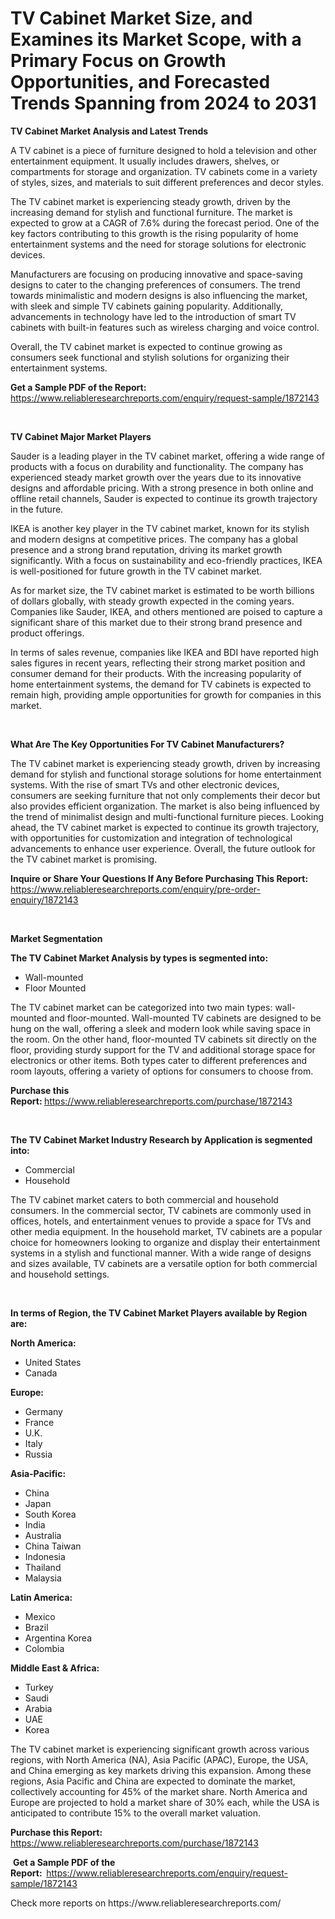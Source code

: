 <p><h1>TV Cabinet Market Size, and Examines its Market Scope, with a Primary Focus on Growth Opportunities, and Forecasted Trends Spanning from 2024 to 2031</h1></p><p><strong>TV Cabinet Market Analysis and Latest Trends</strong></p>
<p><p>A TV cabinet is a piece of furniture designed to hold a television and other entertainment equipment. It usually includes drawers, shelves, or compartments for storage and organization. TV cabinets come in a variety of styles, sizes, and materials to suit different preferences and decor styles.</p><p>The TV cabinet market is experiencing steady growth, driven by the increasing demand for stylish and functional furniture. The market is expected to grow at a CAGR of 7.6% during the forecast period. One of the key factors contributing to this growth is the rising popularity of home entertainment systems and the need for storage solutions for electronic devices.</p><p>Manufacturers are focusing on producing innovative and space-saving designs to cater to the changing preferences of consumers. The trend towards minimalistic and modern designs is also influencing the market, with sleek and simple TV cabinets gaining popularity. Additionally, advancements in technology have led to the introduction of smart TV cabinets with built-in features such as wireless charging and voice control.</p><p>Overall, the TV cabinet market is expected to continue growing as consumers seek functional and stylish solutions for organizing their entertainment systems.</p></p>
<p><strong>Get a Sample PDF of the Report:&nbsp;</strong> <a href="https://www.reliableresearchreports.com/enquiry/request-sample/1872143">https://www.reliableresearchreports.com/enquiry/request-sample/1872143</a></p>
<p>&nbsp;</p>
<p><strong>TV Cabinet Major Market Players</strong></p>
<p><p>Sauder is a leading player in the TV cabinet market, offering a wide range of products with a focus on durability and functionality. The company has experienced steady market growth over the years due to its innovative designs and affordable pricing. With a strong presence in both online and offline retail channels, Sauder is expected to continue its growth trajectory in the future.</p><p>IKEA is another key player in the TV cabinet market, known for its stylish and modern designs at competitive prices. The company has a global presence and a strong brand reputation, driving its market growth significantly. With a focus on sustainability and eco-friendly practices, IKEA is well-positioned for future growth in the TV cabinet market.</p><p>As for market size, the TV cabinet market is estimated to be worth billions of dollars globally, with steady growth expected in the coming years. Companies like Sauder, IKEA, and others mentioned are poised to capture a significant share of this market due to their strong brand presence and product offerings.</p><p>In terms of sales revenue, companies like IKEA and BDI have reported high sales figures in recent years, reflecting their strong market position and consumer demand for their products. With the increasing popularity of home entertainment systems, the demand for TV cabinets is expected to remain high, providing ample opportunities for growth for companies in this market.</p></p>
<p>&nbsp;</p>
<p><strong>What Are The Key Opportunities For TV Cabinet Manufacturers?</strong></p>
<p><p>The TV cabinet market is experiencing steady growth, driven by increasing demand for stylish and functional storage solutions for home entertainment systems. With the rise of smart TVs and other electronic devices, consumers are seeking furniture that not only complements their decor but also provides efficient organization. The market is also being influenced by the trend of minimalist design and multi-functional furniture pieces. Looking ahead, the TV cabinet market is expected to continue its growth trajectory, with opportunities for customization and integration of technological advancements to enhance user experience. Overall, the future outlook for the TV cabinet market is promising.</p></p>
<p><strong>Inquire or Share Your Questions If Any Before Purchasing This Report:</strong> <a href="https://www.reliableresearchreports.com/enquiry/pre-order-enquiry/1872143">https://www.reliableresearchreports.com/enquiry/pre-order-enquiry/1872143</a></p>
<p>&nbsp;</p>
<p><strong>Market Segmentation</strong></p>
<p><strong>The TV Cabinet Market Analysis by types is segmented into:</strong></p>
<p><ul><li>Wall-mounted</li><li>Floor Mounted</li></ul></p>
<p><p>The TV cabinet market can be categorized into two main types: wall-mounted and floor-mounted. Wall-mounted TV cabinets are designed to be hung on the wall, offering a sleek and modern look while saving space in the room. On the other hand, floor-mounted TV cabinets sit directly on the floor, providing sturdy support for the TV and additional storage space for electronics or other items. Both types cater to different preferences and room layouts, offering a variety of options for consumers to choose from.</p></p>
<p><strong>Purchase this Report:&nbsp;</strong><a href="https://www.reliableresearchreports.com/purchase/1872143">https://www.reliableresearchreports.com/purchase/1872143</a></p>
<p>&nbsp;</p>
<p><strong>The TV Cabinet Market Industry Research by Application is segmented into:</strong></p>
<p><ul><li>Commercial</li><li>Household</li></ul></p>
<p><p>The TV cabinet market caters to both commercial and household consumers. In the commercial sector, TV cabinets are commonly used in offices, hotels, and entertainment venues to provide a space for TVs and other media equipment. In the household market, TV cabinets are a popular choice for homeowners looking to organize and display their entertainment systems in a stylish and functional manner. With a wide range of designs and sizes available, TV cabinets are a versatile option for both commercial and household settings.</p></p>
<p>&nbsp;</p>
<p><strong>In terms of Region, the TV Cabinet Market Players available by Region are:</strong></p>
<p>
    <p> <strong> North America: </strong>
        <ul>
            <li>United States</li>
            <li>Canada</li>
        </ul>
        </p> 
    <p> <strong> Europe: </strong>
        <ul>
            <li>Germany</li>
            <li>France</li>
            <li>U.K.</li>
            <li>Italy</li>
            <li>Russia</li>
        </ul>
        </p> 
    <p> <strong> Asia-Pacific: </strong>
        <ul>
            <li>China</li>
            <li>Japan</li>
            <li>South Korea</li>
            <li>India</li>
            <li>Australia</li>
            <li>China Taiwan</li>
            <li>Indonesia</li>
            <li>Thailand</li>
            <li>Malaysia</li>
        </ul>
        </p> 
    <p> <strong> Latin America: </strong>
        <ul>
            <li>Mexico</li>
            <li>Brazil</li>
            <li>Argentina Korea</li>
            <li>Colombia</li>
        </ul>
        </p> 
    <p> <strong> Middle East & Africa: </strong>
        <ul>
            <li>Turkey</li>
            <li>Saudi</li>
            <li>Arabia</li>
            <li>UAE</li>
            <li>Korea</li>
        </ul>
    </p>
    </p>
<p><p>The TV cabinet market is experiencing significant growth across various regions, with North America (NA), Asia Pacific (APAC), Europe, the USA, and China emerging as key markets driving this expansion. Among these regions, Asia Pacific and China are expected to dominate the market, collectively accounting for 45% of the market share. North America and Europe are projected to hold a market share of 30% each, while the USA is anticipated to contribute 15% to the overall market valuation.</p></p>
<p><strong>Purchase this Report: </strong><a href="https://www.reliableresearchreports.com/purchase/1872143">https://www.reliableresearchreports.com/purchase/1872143</a></p>
<p>&nbsp;<strong>Get a Sample PDF of the Report:&nbsp;&nbsp;</strong><a href="https://www.reliableresearchreports.com/enquiry/request-sample/1872143">https://www.reliableresearchreports.com/enquiry/request-sample/1872143</a></p>
<p><strong></strong></p>
<p>Check more reports on https://www.reliableresearchreports.com/</p>